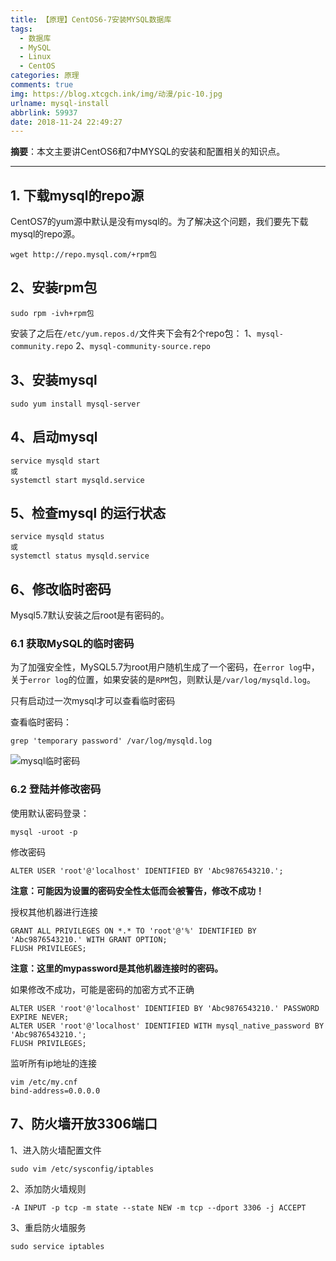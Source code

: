 ```yaml
---
title: 【原理】CentOS6-7安装MYSQL数据库
tags:
  - 数据库
  - MySQL
  - Linux
  - CentOS
categories: 原理
comments: true
img: https://blog.xtcgch.ink/img/动漫/pic-10.jpg
urlname: mysql-install
abbrlink: 59937
date: 2018-11-24 22:49:27
---
```


**摘要**：本文主要讲CentOS6和7中MYSQL的安装和配置相关的知识点。

<!--more-->

---
## 1. 下载mysql的repo源

CentOS7的yum源中默认是没有mysql的。为了解决这个问题，我们要先下载mysql的repo源。

```
wget http://repo.mysql.com/+rpm包
```

## 2、安装rpm包

```
sudo rpm -ivh+rpm包
```
安装了之后在`/etc/yum.repos.d/`文件夹下会有2个repo包：
1、`mysql-community.repo`
2、`mysql-community-source.repo`



## 3、安装mysql

```
sudo yum install mysql-server
```

## 4、启动mysql

```
service mysqld start
或
systemctl start mysqld.service
```

## 5、检查mysql 的运行状态

```
service mysqld status
或
systemctl status mysqld.service
```

## 6、修改临时密码

Mysql5.7默认安装之后root是有密码的。

### 6.1 获取MySQL的临时密码

为了加强安全性，MySQL5.7为root用户随机生成了一个密码，在`error log`中，关于`error log`的位置，如果安装的是`RPM`包，则默认是`/var/log/mysqld.log`。

只有启动过一次mysql才可以查看临时密码

查看临时密码：

```
grep 'temporary password' /var/log/mysqld.log
```

![mysql临时密码](./1507026839436.png)

### 6.2 登陆并修改密码

使用默认密码登录：

```
mysql -uroot -p
```

修改密码

```
ALTER USER 'root'@'localhost' IDENTIFIED BY 'Abc9876543210.';
```
**注意：可能因为设置的密码安全性太低而会被警告，修改不成功！**


授权其他机器进行连接

```
GRANT ALL PRIVILEGES ON *.* TO 'root'@'%' IDENTIFIED BY 'Abc9876543210.' WITH GRANT OPTION;
FLUSH PRIVILEGES;
```


**注意：这里的mypassword是其他机器连接时的密码。**


如果修改不成功，可能是密码的加密方式不正确

```
ALTER USER 'root'@'localhost' IDENTIFIED BY 'Abc9876543210.' PASSWORD EXPIRE NEVER;
ALTER USER 'root'@'localhost' IDENTIFIED WITH mysql_native_password BY 'Abc9876543210.';
FLUSH PRIVILEGES;

```

监听所有ip地址的连接

```
vim /etc/my.cnf
bind-address=0.0.0.0
```

## 7、防火墙开放3306端口

1、进入防火墙配置文件

```
sudo vim /etc/sysconfig/iptables
```

2、添加防火墙规则

```
-A INPUT -p tcp -m state --state NEW -m tcp --dport 3306 -j ACCEPT
```

3、重启防火墙服务

```
sudo service iptables 
```